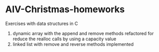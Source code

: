# AIV-Christmas-homeworks
Exercises with data structures in C

1) dynamic array with the append and remove methods refactored for reduce the realloc calls by using a capacity value
2) linked list with remove and reverse methods implemented 
